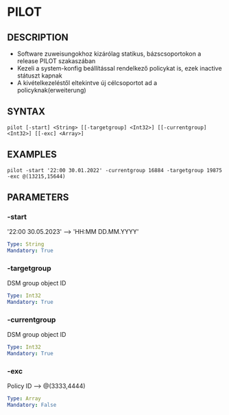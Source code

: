 # PILOT

## DESCRIPTION
+ Software zuweisungokhoz kizárólag statikus, bázscsoportokon a release PILOT szakaszában
+ Kezeli a system-konfig beállítással rendelkező policykat is, ezek inactive státuszt kapnak
+ A kivételkezeléstől eltekintve új célcsoportot ad a policyknak(erweiterung)

## SYNTAX

```
pilot [-start] <String> [[-targetgroup] <Int32>] [[-currentgroup] <Int32>] [[-exc] <Array>] 
```

## EXAMPLES

```
pilot -start '22:00 30.01.2022' -currentgroup 16884 -targetgroup 19875 -exc @(13215,15644)
```

## PARAMETERS

### -start
'22:00 30.05.2023' --> 'HH:MM DD.MM.YYYY'

```yaml
Type: String
Mandatory: True
```

### -targetgroup
DSM group object ID

```yaml
Type: Int32
Mandatory: True
```
### -currentgroup
DSM group object ID

```yaml
Type: Int32
Mandatory: True
```

### -exc
Policy ID --> @(3333,4444)

```yaml
Type: Array
Mandatory: False
```
